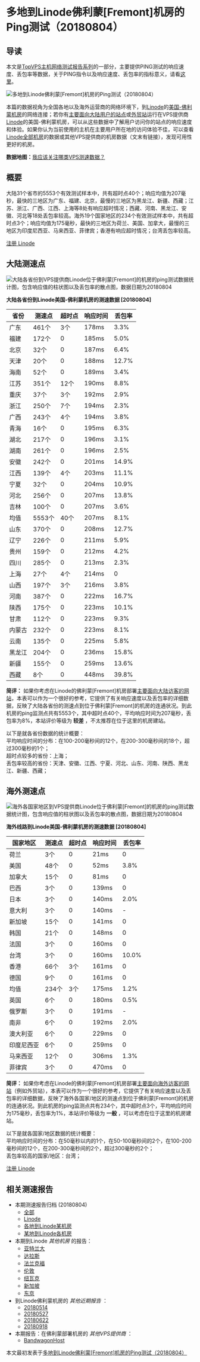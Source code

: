 #  多地到Linode佛利蒙[Fremont]机房的Ping测试（20180804） 

## 导读

本文是[TopVPS主机网络测试报告系列](https://vps123.top/pingtest)的一部分，主要提供PING测试的响应速度、丢包率等数据，关于PING指令以及响应速度、丢包率的指标意义，请看[这里](https://vps123.top/what-is-ping.html)。

![多地到Linode佛利蒙\[Fremont\]机房的Ping测试（20180804）](/images/thumbnails/to_linode_Fremont.png)

本篇的数据视角为全国各地以及海外运营商的网络环境下，到[Linode](https://vps123.top/go/linode)的[美国-佛利蒙机房](https://vps123.top/linode-facilities.html#fremont)的网络连接；若你有[主要面向大陆用户的站点](https://vps123.top/website-for-mainland-users.html)或[外贸站](https://vps123.top/website-for-internation-trade.html)运行在VPS提供商[Linode](https://vps123.top/go/linode)的美国-佛利蒙机房，可以从这些数据中了解用户访问你的站点的响应速度和体验。如果你认为当前使用的主机在主要用户所在地的访问体验不佳，可以查看[Linode全部机房](/linode/isp/china/20180804-linode-isp-china.md)的数据或其他VPS提供商的机房数据（文末有链接），发现可用性更好的机房。

**数据地图：**[我应该关注哪类VPS测速数据？](https://vps123.top/find-pingtest-data-you-need.html)

## 概要

大陆31个省市的5553个有效测试样本中，共有超时点40个；响应均值为207毫秒，最快的三地区为广东、福建、北京，最慢的三地区为黑龙江、新疆、西藏；江苏、浙江、广西、江西、上海等8处有响应超时情况；西藏、河南、黑龙江、安徽、河北等18处丢包率较高。海外19个国家地区的234个有效测试样本中，共有超时点3个；响应均值为175毫秒，最快的三地区为荷兰、美国、加拿大，最慢的三地区为印度尼西亚、马来西亚、菲律宾；香港有响应超时情况；台湾丢包率较高。

[注册 Linode](https://vps123.top/go/linode/_btn1)

## 大陆测速点

![大陆各省份到VPS提供商Linode位于佛利蒙\[Fremont\]的机房的ping测试数据统计图，包含响应值的柱状图以及丢包率的散点图，数据日期为20180804](/images/pingtests/linode_20180804/plot_idc_linode_usa-fremont_20180804_mainland.png)

**大陆各省份到Linode美国-佛利蒙机房的测速数据 [20180804]**

省份 | 测速点 | 超时点 | 响应时间 | 丢包率  
---|---|---|---|---  
广东 | 461个 | 3个 | 178ms | 3.3%  
福建 | 172个 | 0 | 185ms | 5.0%  
北京 | 32个 | 0 | 187ms | 6.4%  
天津 | 20个 | 0 | 188ms | 12.7%  
海南 | 52个 | 0 | 189ms | 3.4%  
江苏 | 351个 | 12个 | 190ms | 8.8%  
重庆 | 37个 | 3个 | 192ms | 2.9%  
浙江 | 250个 | 7个 | 194ms | 2.3%  
广西 | 243个 | 4个 | 194ms | 3.8%  
青海 | 16个 | 0 | 195ms | 6.3%  
湖北 | 217个 | 0 | 196ms | 3.1%  
湖南 | 261个 | 0 | 196ms | 2.5%  
安徽 | 242个 | 0 | 201ms | 14.9%  
江西 | 139个 | 4个 | 203ms | 11.1%  
宁夏 | 32个 | 0 | 204ms | 10.9%  
河北 | 256个 | 0 | 207ms | 13.8%  
吉林 | 100个 | 0 | 207ms | 3.6%  
均值 | 5553个 | 40个 | 207ms | 8.1%  
山东 | 370个 | 0 | 208ms | 12.7%  
辽宁 | 226个 | 0 | 211ms | 5.9%  
贵州 | 159个 | 0 | 212ms | 4.2%  
四川 | 285个 | 0 | 213ms | 2.3%  
上海 | 27个 | 4个 | 214ms | 0  
山西 | 197个 | 3个 | 216ms | 3.8%  
河南 | 387个 | 0 | 222ms | 16.7%  
陕西 | 175个 | 0 | 223ms | 10.1%  
甘肃 | 112个 | 0 | 223ms | 9.3%  
内蒙古 | 232个 | 0 | 223ms | 8.1%  
云南 | 135个 | 0 | 225ms | 5.8%  
黑龙江 | 204个 | 0 | 236ms | 15.8%  
新疆 | 155个 | 0 | 259ms | 13.6%  
西藏 | 8个 | 0 | 448ms | 39.8%  
  
**简评：** 如果你考虑在Linode的佛利蒙[Fremont]机房部署[主要面向大陆访客的网站](website-for-mainland-users.html)，本表可以作为一个很好的参考，它提供了有关响应速度以及丢包率的详细数据，反映了大陆各省份的测速点到位于佛利蒙[Fremont]的机房的连通状况。到此机房的ping监测点共有5553个，其中超时点40个，平均响应时间为207毫秒，丢包率为8%，本站评价等级为 **较差** ，不太推荐在位于这里的机房建站。

以下是就各省份数据的统计概要：  
平均响应时间的分布：在100-200毫秒间的12个，在200-300毫秒间的18个，超过300毫秒的1个；  
超时点较多的省份：上海；  
丢包率较高的省份：天津、安徽、江西、宁夏、河北、山东、河南、陕西、黑龙江、新疆、西藏；

## 海外测速点

![海外各国家地区到VPS提供商Linode位于佛利蒙\[Fremont\]的机房的ping测试数据统计图，包含响应值的柱状图以及丢包率的散点图，数据日期为20180804](/images/pingtests/linode_20180804/plot_idc_linode_usa-fremont_20180804_overseas.png)

**海外线路到Linode美国-佛利蒙机房的测速数据 [20180804]**

国家地区 | 测速点 | 超时点 | 响应时间 | 丢包率  
---|---|---|---|---  
荷兰 | 3个 | 0 | 21ms | 0  
美国 | 48个 | 0 | 52ms | 3.8%  
加拿大 | 15个 | 0 | 81ms | 0  
巴西 | 3个 | 0 | 139ms | 0  
日本 | 3个 | 0 | 140ms | 2.0%  
意大利 | 3个 | 0 | 140ms | -  
新加坡 | 15个 | 0 | 141ms | 0  
韩国 | 21个 | 0 | 148ms | 0  
法国 | 3个 | 0 | 160ms | 0  
台湾 | 3个 | 0 | 160ms | 10.0%  
香港 | 66个 | 3个 | 161ms | 0  
德国 | 9个 | 0 | 161ms | 0  
均值 | 234个 | 3个 | 175ms | 1.2%  
英国 | 6个 | 0 | 180ms | 0.5%  
俄罗斯 | 3个 | 0 | 191ms | -  
南非 | 6个 | 0 | 192ms | 2.0%  
澳大利亚 | 6个 | 0 | 229ms | 0  
印度尼西亚 | 6个 | 0 | 259ms | 0  
马来西亚 | 12个 | 0 | 306ms | 1.3%  
菲律宾 | 3个 | 0 | 470ms | 0  
  
**简评：** 如果你考虑在Linode的佛利蒙[Fremont]机房部署[主要面向海外访客的网站](https://vps123.top/website-for-internation-trade.html)（例如外贸站），本表可以作为一个很好的参考，它提供了有关响应速度以及丢包率的详细数据，反映了海外各国家/地区的测速点到位于佛利蒙[Fremont]的机房的连通状况。到此机房的ping监测点共有234个，其中超时点3个，平均响应时间为175毫秒，丢包率为1%，本站评价等级为 **一般** ，可以考虑在位于这里的机房建站。

以下是就各国家/地区数据的统计概要：  
平均响应时间的分布：在50毫秒以内的1个，在50-100毫秒间的2个，在100-200毫秒间的12个，在200-300毫秒间的2个，超过300毫秒的2个；  
丢包率较高的国家/地区：台湾；

[注册 Linode](https://vps123.top/go/linode/_btn2)

## 相关测速报告

  * 本期测速报告归档 (20180804) 
    * [全部](https://vps123.top/pingtests/20180804 "本期各VPS提供商全部测速报告")
    * [Linode](https://vps123.top/pingtests/idc-linode/20180804 "本期Linode的全部测速报告")
    * [各地到Linode某机房](https://vps123.top/pingtests/idc-linode/isp-global/20180804 "以Linode某机房为关注对象的视角，横向比较大陆各省份、海外各国家地区")
    * [某地到Linode各机房](https://vps123.top/pingtests/idc-linode/facility-all/20180804 "以大陆某省份为关注对象的视角，横向比较Linode各机房")
  * 本期到Linode _其他机房_ 的报告： 
    * [亚特兰大](/linode/idc/atlanta/20180804-linode-idc-atlanta.md "多地到Linode亚特兰大机房的Ping测试 20180804")
    * [达拉斯](/linode/idc/dallas/20180804-linode-idc-dallas.md "多地到Linode达拉斯机房的Ping测试 20180804")
    * [法兰克福](/linode/idc/frankfurt/20180804-linode-idc-frankfurt.md "多地到Linode法兰克福机房的Ping测试 20180804")
    * [伦敦](/linode/idc/london/20180804-linode-idc-london.md "多地到Linode伦敦机房的Ping测试 20180804")
    * [纽瓦克](/linode/idc/newark/20180804-linode-idc-newark.md "多地到Linode纽瓦克机房的Ping测试 20180804")
    * [新加坡](/linode/idc/singapore/20180804-linode-idc-singapore.md "多地到Linode新加坡机房的Ping测试 20180804")
    * [东京](/linode/idc/tokyo/20180804-linode-idc-tokyo.md "多地到Linode东京机房的Ping测试 20180804")
  * 到Linode佛利蒙机房的 _其他近期报告_ ： 
    * [20180514](/linode/idc/fremont/20180514-linode-idc-fremont.md "多地到Linode佛利蒙机房的Ping测试 20180514")
    * [20180527](/linode/idc/fremont/20180527-linode-idc-fremont.md "多地到Linode佛利蒙机房的Ping测试 20180527")
    * [20180622](/linode/idc/fremont/20180622-linode-idc-fremont.md "多地到Linode佛利蒙机房的Ping测试 20180622")
    * [20180918](/linode/idc/fremont/20180918-linode-idc-fremont.md "多地到Linode佛利蒙机房的Ping测试 20180918")
  * 本期报告：在佛利蒙部署机房的 _其他VPS提供商_ ： 
    * [BandwagonHost](/bandwagon/idc/fremont/20180804-bwg-idc-fremont.md "多地到BandwagonHost佛利蒙机房的Ping测试 20180804")



本文最初发表于[多地到Linode佛利蒙[Fremont]机房的Ping测试（20180804）](https://vps123.top/pingtest/20180804-linode-idc-fremont.html)
